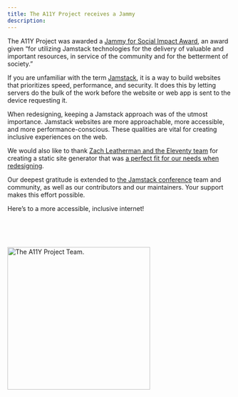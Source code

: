```yaml
---
title: The A11Y Project receives a Jammy
description:
---
```


The A11Y Project was awarded a [Jammy for Social Impact Award](https://jamstackconf.com/jammies/), an award given “for utilizing Jamstack technologies for the delivery of valuable and important resources, in service of the community and for the betterment of society.”

If you are unfamiliar with the term [Jamstack](https://jamstack.org/what-is-jamstack/), it is a way to build websites that prioritizes speed, performance, and security. It does this by letting servers do the bulk of the work before the website or web app is sent to the device requesting it.

When redesigning, keeping a Jamstack approach was of the utmost importance. Jamstack websites are more approachable, more accessible, and more performance-conscious. These qualities are vital for creating inclusive experiences on the web.

We would also like to thank [Zach Leatherman and the Eleventy team](https://www.11ty.dev/) for creating a static site generator that was [a perfect fit for our needs when redesigning](https://www.a11yproject.com/announcements/2020-07-15-2020-redesign/#eleventy).

Our deepest gratitude is extended to [the Jamstack conference](https://jamstackconf.com/) team and community, as well as our contributors and our maintainers. Your support makes this effort possible.

Here’s to a more accessible, inclusive internet!

<a href="{{ '/team/' | url }}">
	<img role="img" alt="The A11Y Project Team." src="/img/announcements/a11y-signature.svg" style="margin-top: 4rem; width: 20rem;" />
</a>
